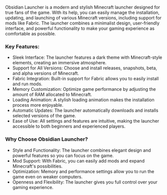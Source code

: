 Obsidian Launcher is a modern and stylish Minecraft launcher designed for true fans of the game. With its help, you can easily manage the installation, updating, and launching of various Minecraft versions, including support for mods like Fabric. The launcher combines a minimalist design, user-friendly interface, and powerful functionality to make your gaming experience as comfortable as possible.

### Key Features:
- Sleek Interface: The launcher features a dark theme with Minecraft-style elements, creating an immersive atmosphere.
- Support for All Versions: Choose and install releases, snapshots, beta, and alpha versions of Minecraft.
- Fabric Integration: Built-in support for Fabric allows you to easily install and run mods.
- Memory Customization: Optimize game performance by adjusting the amount of RAM allocated to Minecraft.
- Loading Animation: A stylish loading animation makes the installation process more enjoyable.
- Automatic Updates: The launcher automatically downloads and installs selected versions of the game.
- Ease of Use: All settings and features are intuitive, making the launcher accessible to both beginners and experienced players.

### Why Choose Obsidian Launcher?
- Style and Functionality: The launcher combines elegant design and powerful features so you can focus on the game.
- Mod Support: With Fabric, you can easily add mods and expand Minecraft's possibilities.
- Optimization: Memory and performance settings allow you to run the game even on weaker computers.
- Openness and Flexibility: The launcher gives you full control over your gaming experience.
